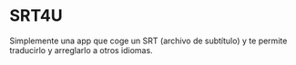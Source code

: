 # SRT4U
Simplemente una app que coge un SRT (archivo de subtítulo) y te permite traducirlo y arreglarlo a otros idiomas.
